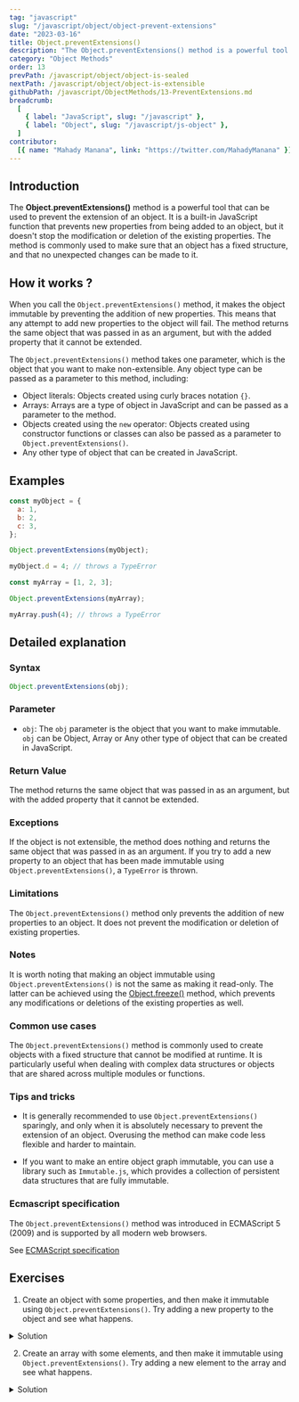 ```yaml
---
tag: "javascript"
slug: "/javascript/object/object-prevent-extensions"
date: "2023-03-16"
title: Object.preventExtensions()
description: "The Object.preventExtensions() method is a powerful tool that can be used to prevent the extension of an object. It is a built-in JavaScript function that prevents new properties from being added to an object, but it doesn't stop the modification or deletion of the existing properties."
category: "Object Methods"
order: 13
prevPath: /javascript/object/object-is-sealed
nextPath: /javascript/object/object-is-extensible
githubPath: /javascript/ObjectMethods/13-PreventExtensions.md
breadcrumb:
  [
    { label: "JavaScript", slug: "/javascript" },
    { label: "Object", slug: "/javascript/js-object" },
  ]
contributor:
  [{ name: "Mahady Manana", link: "https://twitter.com/MahadyManana" }]
---
```


## Introduction

The **Object.preventExtensions()** method is a powerful tool that can be used to prevent the extension of an object. It is a built-in JavaScript function that prevents new properties from being added to an object, but it doesn't stop the modification or deletion of the existing properties. The method is commonly used to make sure that an object has a fixed structure, and that no unexpected changes can be made to it.


## How it works ?

When you call the `Object.preventExtensions()` method, it makes the object immutable by preventing the addition of new properties. This means that any attempt to add new properties to the object will fail. The method returns the same object that was passed in as an argument, but with the added property that it cannot be extended.

The `Object.preventExtensions()` method takes one parameter, which is the object that you want to make non-extensible. Any object type can be passed as a parameter to this method, including:

- Object literals: Objects created using curly braces notation `{}`.
- Arrays: Arrays are a type of object in JavaScript and can be passed as a parameter to the method.
- Objects created using the `new` operator: Objects created using constructor functions or classes can also be passed as a parameter to `Object.preventExtensions()`.
- Any other type of object that can be created in JavaScript.

## Examples

```js
const myObject = {
  a: 1,
  b: 2,
  c: 3,
};

Object.preventExtensions(myObject);

myObject.d = 4; // throws a TypeError
```

```js
const myArray = [1, 2, 3];

Object.preventExtensions(myArray);

myArray.push(4); // throws a TypeError
```

## Detailed explanation

### Syntax

```javascript
Object.preventExtensions(obj);
```

### Parameter

- `obj`: The `obj` parameter is the object that you want to make immutable. `obj` can be Object, Array or Any other type of object that can be created in JavaScript.

### Return Value

The method returns the same object that was passed in as an argument, but with the added property that it cannot be extended.

### Exceptions

If the object is not extensible, the method does nothing and returns the same object that was passed in as an argument. If you try to add a new property to an object that has been made immutable using `Object.preventExtensions()`, a `TypeError` is thrown.

### Limitations

The `Object.preventExtensions()` method only prevents the addition of new properties to an object. It does not prevent the modification or deletion of existing properties.

### Notes

It is worth noting that making an object immutable using `Object.preventExtensions()` is not the same as making it read-only. The latter can be achieved using the [Object.freeze()](/javascript/object/object-freeze/) method, which prevents any modifications or deletions of the existing properties as well.

### Common use cases

The `Object.preventExtensions()` method is commonly used to create objects with a fixed structure that cannot be modified at runtime. It is particularly useful when dealing with complex data structures or objects that are shared across multiple modules or functions.

### Tips and tricks

- It is generally recommended to use `Object.preventExtensions()` sparingly, and only when it is absolutely necessary to prevent the extension of an object. Overusing the method can make code less flexible and harder to maintain.

- If you want to make an entire object graph immutable, you can use a library such as `Immutable.js`, which provides a collection of persistent data structures that are fully immutable.

### Ecmascript specification

The `Object.preventExtensions()` method was introduced in ECMAScript 5 (2009) and is supported by all modern web browsers.

See <a href="https://tc39.es/ecma262/multipage/fundamental-objects.html#sec-object.preventextensions" target="_blank" rel="noopener noreferrer">ECMAScript specification</a>

## Exercises

1. Create an object with some properties, and then make it immutable using `Object.preventExtensions()`. Try adding a new property to the object and see what happens.

<details>

<summary>Solution</summary>

```js
const myObject = {
  name: "John",
  age: 30,
  city: "New York",
};

Object.preventExtensions(myObject);

// Try adding a new property to the object
myObject.email = "john@gmail.com"; // This should throw a TypeError
```

</details>

2. Create an array with some elements, and then make it immutable using `Object.preventExtensions()`. Try adding a new element to the array and see what happens.

<details>

<summary>Solution</summary>

```js
const myArray = [1, 2, 3];

Object.preventExtensions(myArray);

// Try adding a new element to the array
myArray.push(4); // This should throw a TypeError
```

</details>
